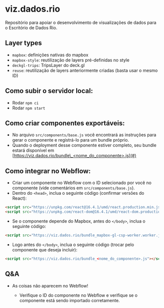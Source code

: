 # viz.dados.rio

Repositório para apoiar o desenvolvimento de visualizações de dados para o Escritório de Dados Rio.

## Layer types

- `mapbox`: definições nativas do mapbox
- `mapbox-style`: reutilização de layers pré-definidas no style
- `deckgl-trips`: TripsLayer do deck.gl
- `reuse`: reutilização de layers anteriormente criadas (basta usar o mesmo ID)

## Como subir o servidor local:

- Rodar `npm ci`
- Rodar `npm start`

## Como criar componentes exportáveis:

- No arquivo `src/components/base.js` você encontrará as instruções para gerar o componente e registrá-lo para um bundle próprio.
- Quando o deployment desse componente estiver completo, seu bundle estará disponível em [https://viz.dados.rio/bundle\_<nome_do_componente>.js](#)

## Como integrar no Webflow:

- Criar um componente no Webflow com o ID selecionado por você no componente (vide comentários em `src/components/base.js`).
- Dentro do `<head>`, inclua o seguinte código (confirmar versões do React):

```html
<script src="https://unpkg.com/react@16.4.1/umd/react.production.min.js"></script>
<script src="https://unpkg.com/react-dom@16.4.1/umd/react-dom.production.min.js"></script>
```

- Se o componente depende do Mapbox, antes do `</body>`, inclua o seguinte código:

```html
<script src="https://viz.dados.rio/bundle_mapbox-gl-csp-worker.worker.js"></script>
```

- Logo antes do `</body>`, inclua o seguinte código (trocar pelo componente que deseja incluir):

```html
<script src="https://viz.dados.rio/bundle_<nome_do_componente>.js"></script>
```

## Q&A

- As coisas não aparecem no Webflow!

  - Verifique o ID do componente no Webflow e verifique se o componente está sendo importado corretamente.
